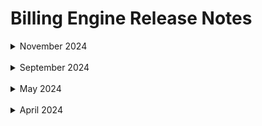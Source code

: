 # Billing Engine Release Notes

<details>
  <summary markdown="span">November 2024</summary>

* **BIE-0008**: **November 5th, 2024** You can now define asset groups, which allow you to view and manage data with a set of filters that apply to different pages. [Learn more](billing-engine/tutorials/dashboard/)

</details><br>

<details>
  <summary markdown="span">September 2024</summary>

* **BIE-0007**: **September 26th, 2024** With Allocation Assignments, you can now generate reports that show costs based on identifiers of your choice. [Learn more](billing-engine/tutorials/allocation-assignments)
* **BIE-0006**: **September 25th, 2024** The onboarding process of connecting your Google Cloud billing account to your Billing Engine account has been updated. [Learn more](billing-engine/get-started/connect-google)
* **BIE-0005**: **September 16th, 2024** Azure MCA users can now connect to Billing Engine. [Learn more](billing-engine/get-started/connect-azure) 

</details><br>

<details>
  <summary markdown="span">May 2024</summary>

* **BIE-0004**: **May 18th, 2024** Billing Engine now supports the FinOps Foundation's [FOCUS](https://focus.finops.org/) Specifications. [Learn more](billing-engine/tutorials/analysis) 

</details><br>

<details>
  <summary markdown="span">April 2024</summary>

* **BIE-0003**: **April 24th, 2024** You can now connect an existing Spot Account that is not linked to Azure for other Spot products to Billing Engine for an Azure Billing Account. [Learn more](billing-engine/get-started/connect-azure)

* **BIE-0002**: **April 22nd, 2024** You can now view how savings are calculated for each cloud provider. [Learn more](connect-your-cloud-provider/dashboard?id=eco-service-savings-definition)

* **BIE-0001**: **April 22nd, 2024** You can connect Billing Engine to your Google Cloud billing account using read-only access to cost, usage, and bill data. 

</details><br>

